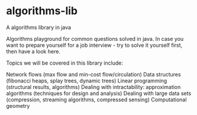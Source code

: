 # algorithms-lib
A algorithms library in java


Algorithms playground for common questions solved in java.
In case you want to prepare yourself for a job interview - try to solve it yourself first, then have a look here.


Topics we will be covered in this library include:

Network flows (max flow and min-cost flow/circulation)
Data structures (fibonacci heaps, splay trees, dynamic trees)
Linear programming (structural results, algorithms)
Dealing with intractability: approximation algorithms (techniques for design and analysis)
Dealing with large data sets (compression, streaming algorithms, compressed sensing)
Computational geometry
